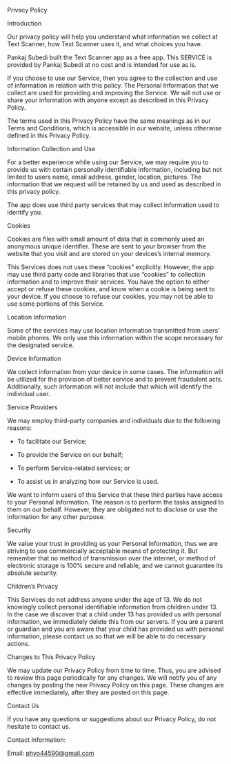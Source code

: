 Privacy Policy  

Introduction

Our privacy policy will help you understand what information we collect at Text Scanner, how Text Scanner uses it, and what choices you have.

Pankaj Subedi built the Text Scanner app as a free app. This SERVICE is provided by Pankaj Subedi at no cost and is intended for use as is.

If you choose to use our Service, then you agree to the collection and use of information in  relation with this policy. The Personal Information that we collect are used for providing and improving the Service. We will not use or share your information with anyone except as described in this Privacy Policy.  

The terms used in this Privacy Policy have the same meanings as in our Terms and Conditions, which is accessible in our website, unless otherwise  defined in this Privacy Policy.

Information Collection and Use  

For a better experience while using our Service, we may require you to provide us with certain personally identifiable information, including but not limited to users name, email address, gender, location, pictures. The information that we request will be retained by us and used as described in this privacy policy.  

The app does use third party services that may collect information used to identify you. 

Cookies  

Cookies are files with small amount of data that is commonly used an anonymous unique identifier. These are sent to your browser from the website that you visit and are stored on your devices’s internal memory.  

This Services does not uses these “cookies” explicitly. However, the app may use third party code and libraries that use “cookies” to collection information and to improve their services. You have the option  to either accept or refuse these cookies, and know when a cookie is being sent to your device. If you choose to refuse our cookies, you may not be able to use some portions of this Service.  

Location Information  

Some of the services may use location information transmitted from users' mobile phones. We only use this information within the scope necessary for the designated service.  

Device Information  

We collect information from your device in some cases. The information will be utilized for the provision of better service and to prevent fraudulent acts. Additionally, such information will not include that which will identify the individual user.  

Service Providers  

We may employ third-party companies and individuals due to the following reasons:  

* To facilitate our Service;

* To provide the Service on our behalf;

* To perform Service-related services; or

* To assist us in analyzing how our Service is used.  

We want to inform users of this Service that these third parties have access to your Personal Information. The reason is to perform the tasks assigned to them on our behalf. However, they are obligated not to disclose or use the information for any other purpose.  

Security  

We value your trust in providing us your Personal Information, thus we are striving to use commercially acceptable means of protecting it. But remember that no method of transmission over  the internet, or method of electronic storage is 100% secure and reliable, and we cannot guarantee its absolute security.  

Children’s Privacy  

This Services do not address anyone under the age of 13. We do not knowingly collect personal identifiable information from children under 13. In the case we discover that a child under 13 has provided us with personal information, we immediately delete this from our servers. If you  are  a  parent  or  guardian and you are aware that your child has provided us with personal information, please contact us so that we will be able to do necessary actions.  

Changes to This Privacy Policy  

We may update our Privacy Policy from time to time. Thus, you are advised to review this page periodically for any changes. We will notify you of any changes by posting the new Privacy Policy on this page. These changes are effective immediately, after they are posted on this page.  

Contact Us  

If you have any questions or suggestions about our Privacy Policy, do not hesitate to contact us.  

Contact Information:  

Email: phyo44590@gmail.com
